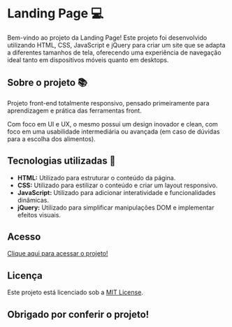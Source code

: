 # **Landing Page** 💻

Bem-vindo ao projeto da Landing Page! Este projeto foi desenvolvido utilizando HTML, CSS, JavaScript e jQuery para criar um site que se adapta a diferentes tamanhos de tela, oferecendo uma experiência de navegação ideal tanto em dispositivos móveis quanto em desktops.


## **Sobre o projeto** 📚

Projeto front-end totalmente responsivo, pensado primeiramente para aprendizagem e prática das ferramentas front.

Com foco em UI e UX, o mesmo possui um design inovador e clean, com foco em uma usabilidade intermediária ou avançada (em caso de dúvidas para a escolha dos alimentos).

## **Tecnologias utilizadas** 🔧
- **HTML:** Utilizado para estruturar o conteúdo da página.
- **CSS:** Utilizado para estilizar o conteúdo e criar um layout responsivo.
- **JavaScript:** Utilizado para adicionar interatividade e funcionalidades dinâmicas.
- **jQuery:** Utilizado para simplificar manipulações DOM e implementar efeitos visuais.

## **Acesso**
[Clique aqui para acessar o projeto!](https://tiagrc.github.io/LandingPageByDevTiago/#home)

## **Licença**

Este projeto está licenciado sob a [MIT License](LICENSE).

## **Obrigado por conferir o projeto**!